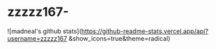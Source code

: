 # zzzzz167-
![madneal's github stats](https://github-readme-stats.vercel.app/api?username=zzzzz167 &show_icons=true&theme=radical)
